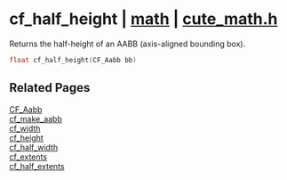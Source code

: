 # cf_half_height | [math](https://github.com/RandyGaul/cute_framework/blob/master/docs/math_readme.md) | [cute_math.h](https://github.com/RandyGaul/cute_framework/blob/master/include/cute_math.h)

Returns the half-height of an AABB (axis-aligned bounding box).

```cpp
float cf_half_height(CF_Aabb bb)
```

## Related Pages

[CF_Aabb](https://github.com/RandyGaul/cute_framework/blob/master/docs/math/cf_aabb.md)  
[cf_make_aabb](https://github.com/RandyGaul/cute_framework/blob/master/docs/math/cf_make_aabb.md)  
[cf_width](https://github.com/RandyGaul/cute_framework/blob/master/docs/math/cf_width.md)  
[cf_height](https://github.com/RandyGaul/cute_framework/blob/master/docs/math/cf_height.md)  
[cf_half_width](https://github.com/RandyGaul/cute_framework/blob/master/docs/math/cf_half_width.md)  
[cf_extents](https://github.com/RandyGaul/cute_framework/blob/master/docs/math/cf_extents.md)  
[cf_half_extents](https://github.com/RandyGaul/cute_framework/blob/master/docs/math/cf_half_extents.md)  
